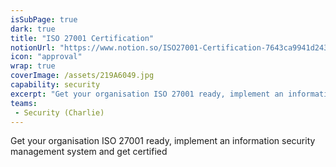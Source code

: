 ```yaml
---
isSubPage: true
dark: true
title: "ISO 27001 Certification"
notionUrl: "https://www.notion.so/ISO27001-Certification-7643ca9941d24300b785e929ff12f6f8"
icon: "approval"
wrap: true
coverImage: /assets/219A6049.jpg
capability: security
excerpt: "Get your organisation ISO 27001 ready, implement an information security management system and get certified"
teams: 
 - Security (Charlie)
---
```


Get your organisation ISO 27001 ready, implement an information security management system and get certified